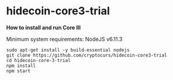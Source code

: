 # hidecoin-core3-trial

**How to install and run Core III**

Minimum system requirements:
NodeJS v6.11.3

    sudo apt-get install -y build-essential nodejs
    git clone https://github.com/cryptocurs/hidecoin-core3-trial
    cd hidecoin-core-3-trial
    npm install
    npm start
